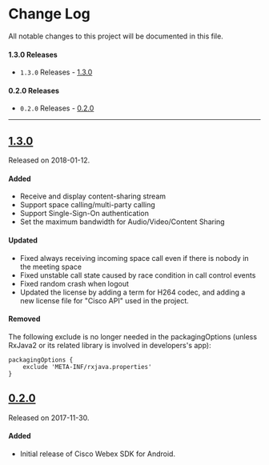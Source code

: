 # Change Log
All notable changes to this project will be documented in this file.

#### 1.3.0 Releases
- `1.3.0` Releases - [1.3.0](#130)

#### 0.2.0 Releases

- `0.2.0` Releases - [0.2.0](#020)

---
## [1.3.0](https://github.com/webex/webex-android-sdk/releases/tag/1.3.0)
Released on 2018-01-12.

#### Added
- Receive and display content-sharing stream
- Support space calling/multi-party calling
- Support Single-Sign-On authentication
- Set the maximum bandwidth for Audio/Video/Content Sharing

#### Updated
- Fixed always receiving incoming space call even if there is nobody in the meeting space
- Fixed unstable call state caused by race condition in call control events
- Fixed random crash when logout
- Updated the license by adding a term for H264 codec, and adding a new license file for "Cisco API" used in the project.

#### Removed
The following exclude is no longer needed in the packagingOptions (unless RxJava2 or its related library is involved in developers's app):

    packagingOptions {
        exclude 'META-INF/rxjava.properties'
    }

## [0.2.0](https://github.com/webex/webex-android-sdk/releases/tag/0.2.0)
Released on 2017-11-30.

#### Added
- Initial release of Cisco Webex SDK for Android.

